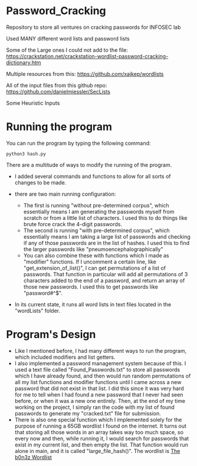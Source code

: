 # Password_Cracking
Repository to store all ventures on cracking passwords for INFOSEC lab

Used MANY different word lists and password lists

Some of the Large ones I could not add to the file:
https://crackstation.net/crackstation-wordlist-password-cracking-dictionary.htm

Multiple resources from this:
https://github.com/xajkep/wordlists

All of the input files from this github repo:
https://github.com/danielmiessler/SecLists

Some Heuristic Inputs

# Running the program
You can run the program by typing the following command:

```
python3 hash.py
```

There are a multitude of ways to modify the running of the program.
* I added several commands and functions to allow for all sorts of changes to be made.
* there are two main running configuration:
  * The first is running "without pre-determined corpus", which essentially means I am generating the passwords myself from scratch or from a little list of characters. I used this to do things like brute force crack the 4-digit passwords.
  * The second is running "with pre-determined corpus", which essentially means I am taking a large list of passwords and checking if any of those passwords are in the list of hashes. I used this to find the larger passwords like "pneumoencephalographically"
  * You can also combine these with functions which I made as "modifier" functions. If I uncomment a certain line, like "get_extension_of_list()", I can get permutations of a list of passwords. That function in particular will add all permutations of 3 characters added to the end of a password, and return an array of those new passwords. I used this to get passwords like "password#^$".

* In its current state, it runs all word lists in text files located in the "wordLists" folder.

# Program's Design
* Like I mentioned before, I had many different ways to run the program, which included modifiers and list getters.
* I also implemented a password management system because of this. I used a text file called "Found_Passwords.txt" to store all passwords which I have already found, and then would run random permutations of all my list functions and modifier functions until I came across a new password that did not exist in that list. I did this since it was very hard for me to tell when I had found a new password that I never had seen before, or when it was a new one entirely. Then, at the end of my time working on the project, I simply ran the code with my list of found passwords to generate my "cracked.txt" file for submission.
* There is also one special function which I implemented solely for the purpose of running a 65GB wordlist I found on the internet. It turns out that storing all those words in an array takes way too much space, so every now and then, while running it, I would search for passwords that exist in my current list, and then empty the list. That function would run alone in main, and it is called "large_file_hash()". The wordlist is [The b0n3z Wordlist](http://download.g0tmi1k.com/wordlists/large/b0n3z-wordlist-sorted_REPACK-69.3GB.7z)